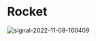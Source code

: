 # Rocket
![signal-2022-11-08-160409](https://user-images.githubusercontent.com/109276464/200599988-477c5214-6205-4d48-86b5-99898217552d.jpeg)
